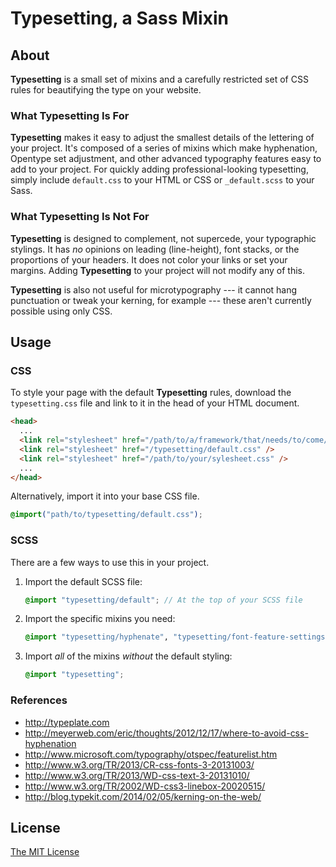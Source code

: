 # Typesetting, a Sass Mixin

## About

**Typesetting** is a small set of mixins and a carefully restricted set of CSS rules for beautifying the type on your website.

### What **Typesetting** Is For

**Typesetting** makes it easy to adjust the smallest details of the lettering of your project. It's composed of a series of mixins which make hyphenation, Opentype set adjustment, and other advanced typography features easy to add to your project. For quickly adding professional-looking typesetting, simply include `default.css` to your HTML or CSS or `_default.scss` to your Sass.

### What **Typesetting** Is Not For

**Typesetting** is designed to complement, not supercede, your typographic stylings. It has *no* opinions on leading (line-height), font stacks, or the proportions of your headers. It does not color your links or set your margins. Adding **Typesetting** to your project will not modify any of this.

**Typesetting** is also not useful for microtypography --- it cannot hang punctuation or tweak your kerning, for example --- these aren't currently possible using only CSS.

## Usage

### CSS

To style your page with the default **Typesetting** rules, download the `typesetting.css` file and link to it in the head of your HTML document. 

```HTML
<head>
  ...
  <link rel="stylesheet" href="/path/to/a/framework/that/needs/to/come/first.css" />
  <link rel="stylesheet" href="/typesetting/default.css" />
  <link rel="stylesheet" href="/path/to/your/sylesheet.css" />
  ...
</head>
```

Alternatively, import it into your base CSS file.

```CSS
@import("path/to/typesetting/default.css");
```


### SCSS

There are a few ways to use this in your project.

1. Import the default SCSS file:

	```SCSS
	@import "typesetting/default"; // At the top of your SCSS file
	```

2. Import the specific mixins you need:

	```SCSS
	@import "typesetting/hyphenate", "typesetting/font-feature-settings";
	```

3. Import *all* of the mixins *without* the default styling:
	
	```SCSS
	@import "typesetting";
	```

### References

- http://typeplate.com  
- http://meyerweb.com/eric/thoughts/2012/12/17/where-to-avoid-css-hyphenation
- http://www.microsoft.com/typography/otspec/featurelist.htm
- http://www.w3.org/TR/2013/CR-css-fonts-3-20131003/
- http://www.w3.org/TR/2013/WD-css-text-3-20131010/
- http://www.w3.org/TR/2002/WD-css3-linebox-20020515/
- http://blog.typekit.com/2014/02/05/kerning-on-the-web/

## License

[The MIT License](LICENSE)